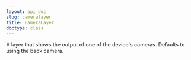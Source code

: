```yaml
---
layout: api_doc
slug: cameralayer
title: CameraLayer
doctype: class
---
```


A layer that shows the output of one of the device's cameras. Defaults to using the back camera.
